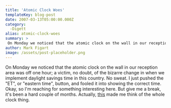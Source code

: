 ```yaml
---
title: 'Atomic Clock Woes'
templateKey: blog-post
date: 2007-03-13T05:00:00.000Z
category: 
  -Digett
alias: atomic-clock-woes
summary: > 
 On Monday we noticed that the atomic clock on the wall in our reception area was off one hour; a victim, no doubt, of the bizarre change in when we implement daylight savings time in this country. No sweat. I just pushed the "ET", or "eastern time", button, and fooled it into showing the correct time. Okay, so I'm reaching for something interesting here.
author: Mark Figart
image: /assets/post-placeholder.png
---
```


On Monday we noticed that the atomic clock on the wall in our reception area was off one hour; a victim, no doubt, of the bizarre change in when we implement daylight savings time in this country. No sweat. I just pushed the "ET", or "eastern time", button, and fooled it into showing the correct time. Okay, so I'm reaching for something interesting here. But give me a break, it's been a hard couple of months. Actually, [this](http://sethgodin.typepad.com/seths_blog/2007/03/y2k07.html) made me think of the whole clock thing.